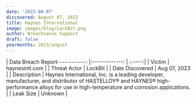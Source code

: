 ```yaml
---
date: '2023-08-07'
discovered: August 07, 2023
title: Haynes International
image: images/blog/LockBit.png
author: Breachsense Support
draft: false
yearmonths: 2023/august
---
```


| Data Breach Report------------:     |:-------------:    | :-----:|
| Victim      | haynesintl.com      | 
| Threat Actor      | LockBit      | 
| Date Discovered      | Aug 07, 2023      | 
| Description      | Haynes International, Inc. is a leading developer, manufacturer, and distributor of HASTELLOY® and HAYNES® high-performance alloys for use in high-temperature and corrosion applications.      | 
| Leak Size      | Unknown      | 


